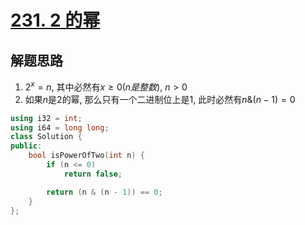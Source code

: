 # [231. 2 的幂](https://leetcode.cn/problems/power-of-two/)

## 解题思路

1. $2^x = n$, 其中必然有$x \geq 0(n是整数)$, $n > 0$
1. 如果$n$是$2$的幂, 那么只有一个二进制位上是$1$, 此时必然有$n \& (n - 1) = 0$

```cpp
using i32 = int;
using i64 = long long;
class Solution {
public:
    bool isPowerOfTwo(int n) {
        if (n <= 0)
            return false;

        return (n & (n - 1)) == 0;
    }
};
```